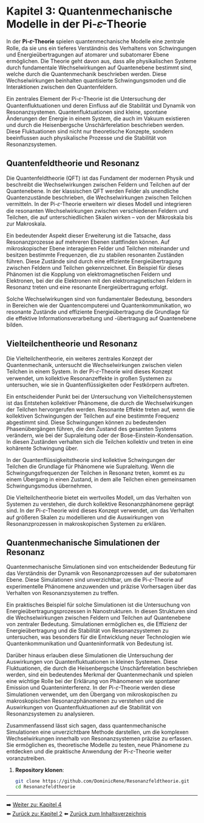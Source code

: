 # Kapitel 3: Quantenmechanische Modelle in der Pi-𝜀-Theorie

In der **Pi-𝜀-Theorie** spielen quantenmechanische Modelle eine zentrale Rolle, da sie uns ein tieferes Verständnis des Verhaltens von Schwingungen und Energieübertragungen auf atomarer und subatomarer Ebene ermöglichen. Die Theorie geht davon aus, dass alle physikalischen Systeme durch fundamentale Wechselwirkungen auf Quantenebene bestimmt sind, welche durch die Quantenmechanik beschrieben werden. Diese Wechselwirkungen beinhalten quantisierte Schwingungsmoden und die Interaktionen zwischen den Quantenfeldern.

Ein zentrales Element der Pi-𝜀-Theorie ist die Untersuchung der Quantenfluktuationen und deren Einfluss auf die Stabilität und Dynamik von Resonanzsystemen. Quantenfluktuationen sind kleine, spontane Änderungen der Energie in einem System, die auch im Vakuum existieren und durch die Heisenbergsche Unschärferelation beschrieben werden. Diese Fluktuationen sind nicht nur theoretische Konzepte, sondern beeinflussen auch physikalische Prozesse und die Stabilität von Resonanzsystemen.

## Quantenfeldtheorie und Resonanz

Die Quantenfeldtheorie (QFT) ist das Fundament der modernen Physik und beschreibt die Wechselwirkungen zwischen Feldern und Teilchen auf der Quantenebene. In der klassischen QFT werden Felder als unendliche Quantenzustände beschrieben, die Wechselwirkungen zwischen Teilchen vermitteln. In der Pi-𝜀-Theorie erweitern wir dieses Modell und integrieren die resonanten Wechselwirkungen zwischen verschiedenen Feldern und Teilchen, die auf unterschiedlichen Skalen wirken – von der Mikroskala bis zur Makroskala.

Ein bedeutender Aspekt dieser Erweiterung ist die Tatsache, dass Resonanzprozesse auf mehreren Ebenen stattfinden können. Auf mikroskopischer Ebene interagieren Felder und Teilchen miteinander und besitzen bestimmte Frequenzen, die zu stabilen resonanten Zuständen führen. Diese Zustände sind durch eine effiziente Energieübertragung zwischen Feldern und Teilchen gekennzeichnet. Ein Beispiel für dieses Phänomen ist die Kopplung von elektromagnetischen Feldern und Elektronen, bei der die Elektronen mit den elektromagnetischen Feldern in Resonanz treten und eine resonante Energieübertragung erfolgt.

Solche Wechselwirkungen sind von fundamentaler Bedeutung, besonders in Bereichen wie der Quantencomputerei und Quantenkommunikation, wo resonante Zustände und effiziente Energieübertragung die Grundlage für die effektive Informationsverarbeitung und -übertragung auf Quantenebene bilden.

## Vielteilchentheorie und Resonanz

Die Vielteilchentheorie, ein weiteres zentrales Konzept der Quantenmechanik, untersucht die Wechselwirkungen zwischen vielen Teilchen in einem System. In der Pi-𝜀-Theorie wird dieses Konzept verwendet, um kollektive Resonanzeffekte in großen Systemen zu untersuchen, wie sie in Quantenflüssigkeiten oder Festkörpern auftreten.

Ein entscheidender Punkt bei der Untersuchung von Vielteilchensystemen ist das Entstehen kollektiver Phänomene, die durch die Wechselwirkungen der Teilchen hervorgerufen werden. Resonante Effekte treten auf, wenn die kollektiven Schwingungen der Teilchen auf eine bestimmte Frequenz abgestimmt sind. Diese Schwingungen können zu bedeutenden Phasenübergängen führen, die den Zustand des gesamten Systems verändern, wie bei der Supraleitung oder der Bose-Einstein-Kondensation. In diesen Zuständen verhalten sich die Teilchen kollektiv und treten in eine kohärente Schwingung über.

In der Quantenflüssigkeitstheorie sind kollektive Schwingungen der Teilchen die Grundlage für Phänomene wie Supraleitung. Wenn die Schwingungsfrequenzen der Teilchen in Resonanz treten, kommt es zu einem Übergang in einen Zustand, in dem alle Teilchen einen gemeinsamen Schwingungsmodus übernehmen.

Die Vielteilchentheorie bietet ein wertvolles Modell, um das Verhalten von Systemen zu verstehen, die durch kollektive Resonanzphänomene geprägt sind. In der Pi-𝜀-Theorie wird dieses Konzept verwendet, um das Verhalten auf größeren Skalen zu modellieren und die Auswirkungen von Resonanzprozessen in makroskopischen Systemen zu erklären.

## Quantenmechanische Simulationen der Resonanz

Quantenmechanische Simulationen sind von entscheidender Bedeutung für das Verständnis der Dynamik von Resonanzprozessen auf der subatomaren Ebene. Diese Simulationen sind unverzichtbar, um die Pi-𝜀-Theorie auf experimentelle Phänomene anzuwenden und präzise Vorhersagen über das Verhalten von Resonanzsystemen zu treffen.

Ein praktisches Beispiel für solche Simulationen ist die Untersuchung von Energieübertragungsprozessen in Nanostrukturen. In diesen Strukturen sind die Wechselwirkungen zwischen Feldern und Teilchen auf Quantenebene von zentraler Bedeutung. Simulationen ermöglichen es, die Effizienz der Energieübertragung und die Stabilität von Resonanzsystemen zu untersuchen, was besonders für die Entwicklung neuer Technologien wie Quantenkommunikation und Quanteninformatik von Bedeutung ist.

Darüber hinaus erlauben diese Simulationen die Untersuchung der Auswirkungen von Quantenfluktuationen in kleinen Systemen. Diese Fluktuationen, die durch die Heisenbergsche Unschärferelation beschrieben werden, sind ein bedeutendes Merkmal der Quantenmechanik und spielen eine wichtige Rolle bei der Erklärung von Phänomenen wie spontaner Emission und Quanteninterferenz. In der Pi-𝜀-Theorie werden diese Simulationen verwendet, um den Übergang von mikroskopischen zu makroskopischen Resonanzphänomenen zu verstehen und die Auswirkungen von Quantenfluktuationen auf die Stabilität von Resonanzsystemen zu analysieren.

Zusammenfassend lässt sich sagen, dass quantenmechanische Simulationen eine unverzichtbare Methode darstellen, um die komplexen Wechselwirkungen innerhalb von Resonanzsystemen präzise zu erfassen. Sie ermöglichen es, theoretische Modelle zu testen, neue Phänomene zu entdecken und die praktische Anwendung der Pi-𝜀-Theorie weiter voranzutreiben.

1. **Repository klonen**:  
   ```bash
   git clone https://github.com/DominicRene/Resonanzfeldtheorie.git
   cd Resonanzfeldtheorie

---

➡️ [Weiter zu: Kapitel 4](Kapitel_4.md)  
⬅️ [Zurück zu: Kapitel 2](Kapitel_2.md)
⬅️ [Zurück zum Inhaltsverzeichnis](README.md)